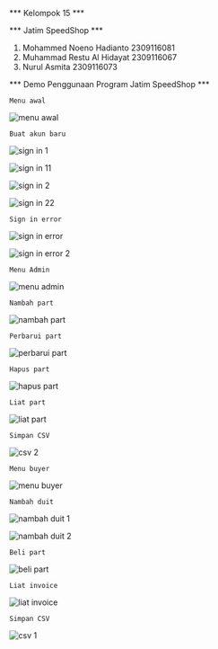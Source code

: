 *** Kelompok 15 ***

*** Jatim SpeedShop ***
1. Mohammed Noeno Hadianto 2309116081
2. Muhammad Restu Al Hidayat 2309116067
3. Nurul Asmita 2309116073

*** Demo Penggunaan Program Jatim SpeedShop ***
```
Menu awal
```
![menu awal](https://github.com/Nuno-Hadianto/PROJECT_AKHIR_SEMESTER_1/assets/63713816/7a13f64e-a02e-4995-9ccf-00429d6f8d06)
```
Buat akun baru
```
![sign in 1](https://github.com/Nuno-Hadianto/PROJECT_AKHIR_SEMESTER_1/assets/63713816/3f6ad864-2b15-482b-a0a2-74aebdb1b1ea)

![sign in 11](https://github.com/Nuno-Hadianto/PROJECT_AKHIR_SEMESTER_1/assets/63713816/cd307024-9400-4090-b150-d77f662e71f9)

![sign in 2](https://github.com/Nuno-Hadianto/PROJECT_AKHIR_SEMESTER_1/assets/63713816/c7cd6604-79ed-4f2c-b66a-2ebdd2845107)

![sign in 22](https://github.com/Nuno-Hadianto/PROJECT_AKHIR_SEMESTER_1/assets/63713816/2c02d49b-6f9f-4732-b757-02ab69d554f9)
```
Sign in error
```
![sign in error](https://github.com/Nuno-Hadianto/PROJECT_AKHIR_SEMESTER_1/assets/63713816/39cddd4a-8466-48b1-84e0-4ee4ad27fa08)

![sign in error 2](https://github.com/Nuno-Hadianto/PROJECT_AKHIR_SEMESTER_1/assets/63713816/32d5b26f-7054-4f42-b6db-f8c9d7535413)
```
Menu Admin
```
![menu admin](https://github.com/Nuno-Hadianto/PROJECT_AKHIR_SEMESTER_1/assets/63713816/06c794f1-8a1e-4cd0-838f-1ebb18746d40)
```
Nambah part
```
![nambah part](https://github.com/Nuno-Hadianto/PROJECT_AKHIR_SEMESTER_1/assets/63713816/8661ce25-4b2a-4e1b-9918-1bb66eea6a59)
```
Perbarui part
```
![perbarui part](https://github.com/Nuno-Hadianto/PROJECT_AKHIR_SEMESTER_1/assets/63713816/61784f83-f720-4dfd-b054-38d83d543e64)
```
Hapus part
```
![hapus part](https://github.com/Nuno-Hadianto/PROJECT_AKHIR_SEMESTER_1/assets/63713816/b1edb80e-fe30-48be-bfd4-92e42bbd45cb)
```
Liat part
```
![liat part](https://github.com/Nuno-Hadianto/PROJECT_AKHIR_SEMESTER_1/assets/63713816/283e1559-b3b2-4db5-9650-70ce1049ea92)
```
Simpan CSV
```
![csv 2](https://github.com/Nuno-Hadianto/PROJECT_AKHIR_SEMESTER_1/assets/63713816/c47c6f11-0ddd-45ad-9233-5a729bd8d347)
```
Menu buyer
```
![menu buyer](https://github.com/Nuno-Hadianto/PROJECT_AKHIR_SEMESTER_1/assets/63713816/1fb74902-63b1-4864-a76f-49e005986c6a)
```
Nambah duit
```
![nambah duit 1](https://github.com/Nuno-Hadianto/PROJECT_AKHIR_SEMESTER_1/assets/63713816/22c358ad-4bf2-4842-a6e6-b2e7c013efad)

![nambah duit 2](https://github.com/Nuno-Hadianto/PROJECT_AKHIR_SEMESTER_1/assets/63713816/6acefee0-e4bd-4781-9d4f-76f2055e6757)
```
Beli part
```
![beli part](https://github.com/Nuno-Hadianto/PROJECT_AKHIR_SEMESTER_1/assets/63713816/6822a122-b071-43c1-9a9a-d0a615a588c2)
```
Liat invoice
```
![liat invoice](https://github.com/Nuno-Hadianto/PROJECT_AKHIR_SEMESTER_1/assets/63713816/d455d2b3-5d43-40d2-8149-f5fd376eac84)
```
Simpan CSV
```
![csv 1](https://github.com/Nuno-Hadianto/PROJECT_AKHIR_SEMESTER_1/assets/63713816/fde13f3e-ad52-470b-b41c-b32295d46856)




















   
